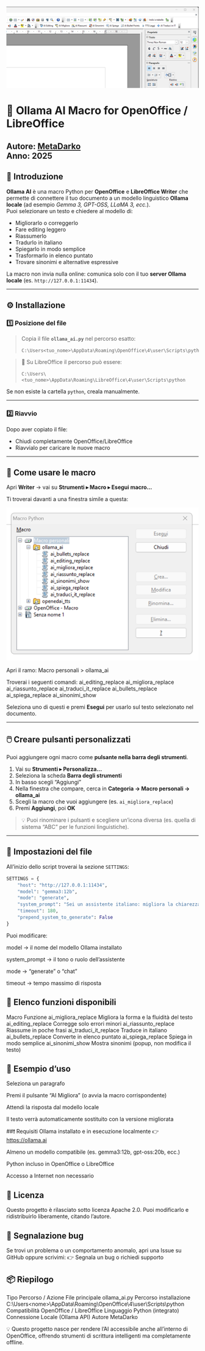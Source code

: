 ![FocusCatalog Screenshot](Sample_1.png)
# 🧠 Ollama AI Macro for OpenOffice / LibreOffice
**Autore:** [MetaDarko](https://github.com/ShinRalexis)  
**Anno:** 2025  
---

## 📖 Introduzione

**Ollama AI** è una macro Python per **OpenOffice** e **LibreOffice Writer** che permette di connettere il tuo documento a un modello linguistico **Ollama locale** (ad esempio *Gemma 3, GPT-OSS, LLaMA 3, ecc.*).  
Puoi selezionare un testo e chiedere al modello di:
- Migliorarlo o correggerlo  
- Fare editing leggero  
- Riassumerlo  
- Tradurlo in italiano  
- Spiegarlo in modo semplice  
- Trasformarlo in elenco puntato  
- Trovare sinonimi e alternative espressive  

La macro non invia nulla online: comunica solo con il tuo **server Ollama locale** (es. `http://127.0.0.1:11434`).

---

## ⚙️ Installazione

### 1️⃣ Posizione del file

> Copia il file **`ollama_ai.py`** nel percorso esatto:
> ```
> C:\Users<tuo_nome>\AppData\Roaming\OpenOffice\4\user\Scripts\python
> ```

> 🔸 Su LibreOffice il percorso può essere:
> ```
> C:\Users\<tuo_nome>\AppData\Roaming\LibreOffice\4\user\Scripts\python
> ```

Se non esiste la cartella `python`, creala manualmente.

---

### 2️⃣ Riavvio

Dopo aver copiato il file:
- Chiudi completamente OpenOffice/LibreOffice  
- Riavvialo per caricare le nuove macro  

---

## 🧩 Come usare le macro

Apri **Writer** → vai su **Strumenti ▸ Macro ▸ Esegui macro...**

Ti troverai davanti a una finestra simile a questa:

![FocusCatalog Screenshot](Sample_2.png)

Apri il ramo:
Macro personali > ollama_ai

Troverai i seguenti comandi:
ai_editing_replace
ai_migliora_replace
ai_riassunto_replace
ai_traduci_it_replace
ai_bullets_replace
ai_spiega_replace
ai_sinonimi_show

Seleziona uno di questi e premi **Esegui** per usarlo sul testo selezionato nel documento.

---

## 🖱️ Creare pulsanti personalizzati

Puoi aggiungere ogni macro come **pulsante nella barra degli strumenti**.

1. Vai su **Strumenti ▸ Personalizza...**  
2. Seleziona la scheda **Barra degli strumenti**  
3. In basso scegli “Aggiungi”  
4. Nella finestra che compare, cerca in **Categoria → Macro personali → ollama_ai**  
5. Scegli la macro che vuoi aggiungere (es. `ai_migliora_replace`)  
6. Premi **Aggiungi**, poi **OK**



> 💡 Puoi rinominare i pulsanti e scegliere un’icona diversa (es. quella di sistema “ABC” per le funzioni linguistiche).

---

## 🔧 Impostazioni del file

All’inizio dello script troverai la sezione `SETTINGS`:

```python
SETTINGS = {
    "host": "http://127.0.0.1:11434",
    "model": "gemma3:12b",
    "mode": "generate",
    "system_prompt": "Sei un assistente italiano: migliora la chiarezza dei testi mantenendone senso e tono.",
    "timeout": 180,
    "prepend_system_to_generate": False
}
```
Puoi modificare:

model → il nome del modello Ollama installato

system_prompt → il tono o ruolo dell’assistente

mode → “generate” o “chat”

timeout → tempo massimo di risposta

## 🧠 Elenco funzioni disponibili
Macro	Funzione
ai_migliora_replace	Migliora la forma e la fluidità del testo
ai_editing_replace	Corregge solo errori minori
ai_riassunto_replace	Riassume in poche frasi
ai_traduci_it_replace	Traduce in italiano
ai_bullets_replace	Converte in elenco puntato
ai_spiega_replace	Spiega in modo semplice
ai_sinonimi_show	Mostra sinonimi (popup, non modifica il testo)

## 🚀 Esempio d’uso
Seleziona un paragrafo

Premi il pulsante “AI Migliora” (o avvia la macro corrispondente)

Attendi la risposta dal modello locale

Il testo verrà automaticamente sostituito con la versione migliorata

##❗ Requisiti
Ollama installato e in esecuzione localmente
👉 https://ollama.ai

Almeno un modello compatibile (es. gemma3:12b, gpt-oss:20b, ecc.)

Python incluso in OpenOffice o LibreOffice

Accesso a Internet non necessario

## 🧩 Licenza
Questo progetto è rilasciato sotto licenza Apache 2.0.
Puoi modificarlo e ridistribuirlo liberamente, citando l’autore.

## 🐞 Segnalazione bug
Se trovi un problema o un comportamento anomalo, apri una Issue su GitHub oppure scrivimi:
👉 Segnala un bug o richiedi supporto

## 📦 Riepilogo
Tipo	Percorso / Azione
File principale	ollama_ai.py
Percorso installazione	C:\Users\<nome>\AppData\Roaming\OpenOffice\4\user\Scripts\python
Compatibilità	OpenOffice / LibreOffice
Linguaggio	Python (integrato)
Connessione	Locale (Ollama API)
Autore	MetaDarko

💡 Questo progetto nasce per rendere l’AI accessibile anche all’interno di OpenOffice, offrendo strumenti di scrittura intelligenti ma completamente offline.

